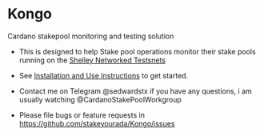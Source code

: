 # Kongo
Cardano stakepool monitoring and testing solution

- This is designed to help Stake pool operations monitor their stake pools running on the [Shelley Networked Testsnets](https://iohk.zendesk.com/hc/en-us/categories/360002383814-Shelley-Networked-Testnet)

- See [Installation and Use Instructions](./Installation.md) to get started.

- Contact me on Telegram @sedwardstx if you have any questions, i am usually watching @CardanoStakePoolWorkgroup

- Please file bugs or feature requests in https://github.com/stakeyourada/Kongo/issues
